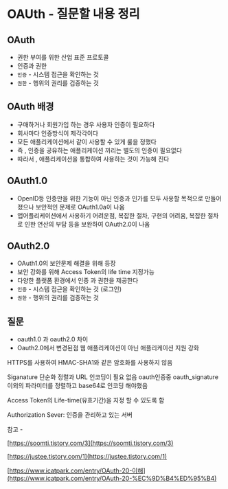 # OAUth - 질문할 내용 정리

## OAuth

- 권한 부여를 위한 산업 표준 프로토콜
- 인증과 권한
- `인증` - 시스템 접근을 확인하는 것
- `권한` - 행위의 권리를 검증하는 것

## OAuth 배경

- 구매하거나 회원가입 하는 경우 사용자 인증이 필요하다
- 회사마다 인증방식이 제각각이다
- 모든 애플리케이션에서 같이 사용할 수 있게 룰을 정했다
- 즉 , 인증을 공유하는 애플리케이션 끼리는 별도의 인증이 필요없다
- 따라서 , 애플리케이션을 통합하여 사용하는 것이 가능해 진다

## OAuth1.0
- OpenID등 인증만을 위한 기능이 아닌 인증과 인가를 모두 사용할 목적으로 만들어졌으나 보안적인 문제로 OAuth1.0a이 나옴
- 앱어플리케이션에서 사용하기 어려운점, 복잡한 절차, 구현의 어려움, 복잡한 절차로 인한 연산의 부담 등을 보완하여 OAuth2.0이 나옴

## OAuth2.0

- OAuth1.0의 보안문제 해결을 위해 등장
- 보안 강화를 위해 Access Token의 life time 지정가능
- 다양한 플랫폼 환경에서 인증 과 권한을 제공한다
- `인증` - 시스템 접근을 확인하는 것 (로그인)
- `권한` - 행위의 권리를 검증하는 것

## 질문 
- oauth1.0 과 oauth2.0 차이
- Oauth2.0에서 변경된점
웹 애플리케이션이 아닌 애플리케이션 지원 강화

HTTPS를 사용하여 HMAC-SHA1와 같은 암호화를 사용하지 않음

Siganature 단순화 정렬과 URL 인코딩이 필요 없음 oauth인증중 oauth_signature이외의 파라미터를 정렬하고 base64로 인코딩 해야했음

Access Token의 Life-time(유효기간)을 지정 할 수 있도록 함

Authorization Sever: 인증을 관리하고 있는 서버

참고 -

[https://soomti.tistory.com/3](https://soomti.tistory.com/3)

[https://justee.tistory.com/1](https://justee.tistory.com/1)

[https://www.icatpark.com/entry/OAuth-20-이해](https://www.icatpark.com/entry/OAuth-20-%EC%9D%B4%ED%95%B4)